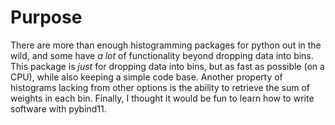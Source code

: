 # Purpose

There are more than enough histogramming packages for python out in
the wild, and some have _a lot_ of functionality beyond dropping data
into bins. This package is _just_ for dropping data into bins, but as
fast as possible (on a CPU), while also keeping a simple code
base. Another property of histograms lacking from other options is the
ability to retrieve the sum of weights in each bin. Finally, I thought
it would be fun to learn how to write software with pybind11.
